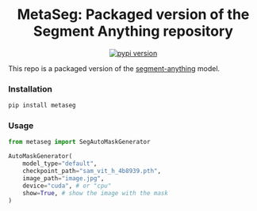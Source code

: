 <div align="center">
<h1>
     MetaSeg: Packaged version of the Segment Anything repository
</h1>
<div>
    <a href="https://badge.fury.io/py/meta-segment"><img src="https://badge.fury.io/py/meta-segment.svg" alt="pypi version"></a>
</div>
</div>

This repo is a packaged version of the [segment-anything](https://github.com/facebookresearch/segment-anything) model.


### Installation
```bash
pip install metaseg
```

### Usage
```python
from metaseg import SegAutoMaskGenerator

AutoMaskGenerator(
    model_type="default",
    checkpoint_path="sam_vit_h_4b8939.pth",
    image_path="image.jpg", 
    device="cuda", # or "cpu"
    show=True, # show the image with the mask
)
```
